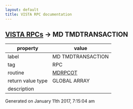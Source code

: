 ```yaml
---
layout: default
title: VISTA RPC documentation
---
```




## [VISTA RPCs](TableOfContent.md) &#8594; MD TMDTRANSACTION 

 property | value 
--- | --- 
 label | MD TMDTRANSACTION
 tag | RPC
 routine | [MDRPCOT](http://code.osehra.org/dox/Routine_MDRPCOT_source.html)
 return value type | GLOBAL ARRAY
 description | 




 Generated on January 11th 2017, 7:15:04 am